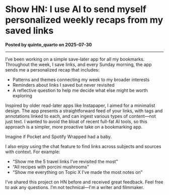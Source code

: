 # Show HN: I use AI to send myself personalized weekly recaps from my saved links

**Posted by quinto_quarto on 2025-07-30**

---

I’ve been working on a simple save-later app for all my bookmarks. Throughout the week, I save links, and every Sunday morning, the app sends me a personalized recap that includes:

- Patterns and themes connecting my week to my broader interests  
- Reminders about links I saved but never revisited  
- A reflective question to help me decide what else might be worth exploring  

Inspired by older read-later apps like Instapaper, I aimed for a minimalist design. The app presents a straightforward feed of your links, with tags and annotations linked to each, and can ingest various types of content—not just text. I wanted to avoid the bloat of recent full-fat AI tools, so this approach is a simpler, more proactive take on a bookmarking app.  

Imagine if Pocket and Spotify Wrapped had a baby.

I also enjoy using the chat feature to find links across subjects and sources with context. For example:  
- “Show me the 5 travel links I’ve revisited the most”  
- “All recipes with porcini mushrooms”  
- “Show me everything on Topic X I’ve made the most notes on”  

I’ve shared this project on HN before and received great feedback. Feel free to ask any questions. I’m not technical—I'm a writer and filmmaker.